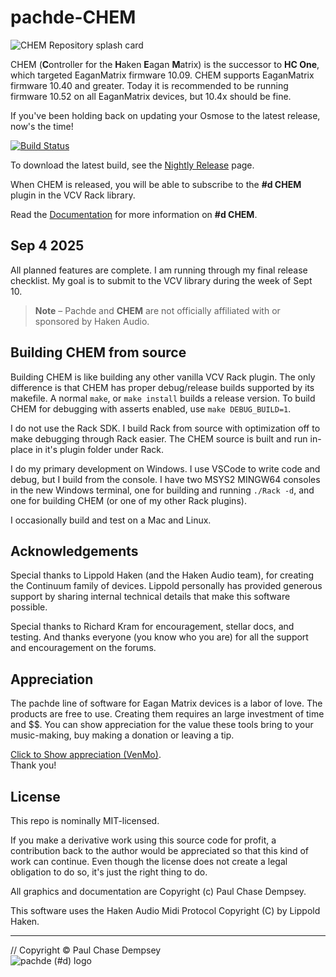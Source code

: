 # pachde-CHEM

![CHEM Repository splash card](doc/image/repo-card.png)

CHEM (**C**ontroller for the **H**aken **E**agan **M**atrix) is the successor to **HC One**, which targeted EaganMatrix firmware 10.09.
CHEM supports EaganMatrix firmware 10.40 and greater.
Today it is recommended to be running firmware 10.52 on all EaganMatrix devices, but 10.4x should be fine.

If you've been holding back on updating your Osmose to the latest release, now's the time!

[![Build Status](https://github.com/Paul-Dempsey/pachde-CHEM/actions/workflows/build-plugin.yml/badge.svg)](https://github.com/Paul-Dempsey/pachde--CHEM/actions/workflows/build-plugin.yml)

To download the latest build, see the [Nightly Release](https://github.com/Paul-Dempsey/pachde-CHEM/releases/tag/Nightly) page.

When CHEM is released, you will be able to subscribe to the **#d CHEM** plugin in the VCV Rack library.

Read the [Documentation](./doc/index.md#pachde-chem) for more information on **#d CHEM**.

## Sep 4 2025

All planned features are complete. I am running through my final release checklist.
My goal is to submit to the VCV library during the week of Sept 10.

> **Note** –
> Pachde and **CHEM** are not officially affiliated with or sponsored by Haken Audio.

## Building CHEM from source

Building CHEM is like building any other vanilla VCV Rack plugin.
The only difference is that CHEM has proper debug/release builds supported by its makefile.
A normal `make`, or `make install` builds a release version.
To build CHEM for debugging with asserts enabled, use `make DEBUG_BUILD=1`.

I do not use the Rack SDK.
I build Rack from source with optimization off to make debugging through Rack easier.
The CHEM source is built and run in-place in it's plugin folder under Rack.

I do my primary development on Windows.
I use VSCode to write code and debug, but I build from the console.
I have two MSYS2 MINGW64 consoles in the new Windows terminal, one for building and running `./Rack -d`, and one for building CHEM (or one of my other Rack plugins).

I occasionally build and test on a Mac and Linux.

## Acknowledgements

Special thanks to Lippold Haken (and the Haken Audio team), for creating the Continuum family of devices.
Lippold personally has provided generous support by sharing internal technical details that make this software possible.

Special thanks to Richard Kram for encouragement, stellar docs, and testing.
And thanks everyone (you know who you are) for all the support and encouragement on the forums.

## Appreciation

The pachde line of software for Eagan Matrix devices is a labor of love. The products are free to use.
Creating them requires an large investment of time and $$.
You can show appreciation for the value these tools bring to your music-making, buy making a donation or leaving a tip.

[Click to Show appreciation (VenMo)](https://venmo.com/u/pcdempsey). \
Thank you!

## License

This repo is nominally MIT-licensed.

If you make a derivative work using this source code for profit, a contribution back to the author would be appreciated so that this kind of work can continue.
Even though the license does not create a legal obligation to do so, it's just the right thing to do.

All graphics and documentation are Copyright (c) Paul Chase Dempsey.

This software uses the Haken Audio Midi Protocol Copyright (C) by Lippold Haken.

---

// Copyright © Paul Chase Dempsey\
![pachde (#d) logo](./doc/image/Logo.svg)

